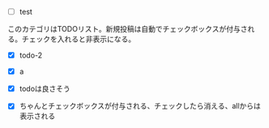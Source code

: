 <!-- memo-id: 019a37f5-c47b-705b-ae36-d0ac112187a4, timestamp: 2025-10-31T01:50:44.859Z, category: "todo", template: "{{content}}" -->
- [ ] test
<!-- memo-id: 019a338e-51e6-733e-aafe-79a498e6dac1, timestamp: 2025-10-30T05:19:16.454Z, category: "todo", template: "{{content}}" -->
このカテゴリはTODOリスト。新規投稿は自動でチェックボックスが付与される。チェックを入れると非表示になる。

<!-- memo-id: 019a338e-c9fe-77ef-bc58-9a8993f94554, timestamp: 2025-10-30T05:19:47.198Z, category: "todo", template: "{{content}}" -->
- [x] todo-2

<!-- memo-id: 019a3394-ea65-7278-9841-737649014673, timestamp: 2025-10-30T05:26:28.709Z, category: "todo", template: "{{content}}" -->
- [x] a

<!-- memo-id: 019a33b8-99a7-73aa-9450-8e63bd452a6d, timestamp: 2025-10-30T06:05:27.335Z, category: "todo", template: "{{content}}" -->
- [x] todoは良さそう

<!-- memo-id: 019a33b8-f3ff-765d-819c-3456f8cd35fb, timestamp: 2025-10-30T06:05:50.464Z, category: "todo", template: "{{content}}" -->
- [x] ちゃんとチェックボックスが付与される、チェックしたら消える、allからは表示される
